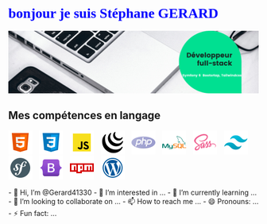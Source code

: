 # <span style="color:blue; font-family:verdana;">bonjour je suis Stéphane GERARD</span>
<img src="https://github.com/Gerard41330/Stephane-GERARD/blob/main/Developpeur-full-stack.png">


## Mes compétences en langage 
<p float="left"> <img src="https://github.com/Gerard41330/Stephane-GERARD/blob/main/icons8-html5-48.png"style="margin-right: 10px;">&nbsp<img src="https://github.com/Gerard41330/Stephane-GERARD/blob/main/icons8-css3-48.png"style="margin-right: 10px;">&nbsp<img src="https://github.com/Gerard41330/Stephane-GERARD/blob/main/icons8-js-48.png"style="margin-right: 10px;">&nbsp<img src="https://github.com/Gerard41330/Stephane-GERARD/blob/main/icons8-jquery-48.png"style="margin-right: 10px;">&nbsp<img src="https://github.com/Gerard41330/Stephane-GERARD/blob/main/icons8-php-48.png"style="margin-right: 10px;">&nbsp<img src="https://github.com/Gerard41330/Stephane-GERARD/blob/main/icons8-mysql-48.png"style="margin-right: 10px;">&nbsp<img src="https://github.com/Gerard41330/Stephane-GERARD/blob/main/icons8-toupet-48.png"style="margin-right: 10px;">&nbsp<img src="https://github.com/Gerard41330/Stephane-GERARD/blob/main/icons8-tailwind-css-48.png"style="margin-right: 10px;">&nbsp<img src="https://github.com/Gerard41330/Stephane-GERARD/blob/main/icons8-symfony-48 (1).png"style="margin-right: 10px;">&nbsp<img src="https://github.com/Gerard41330/Stephane-GERARD/blob/main/icons8-bootstrap-48.png"style="margin-right: 10px;">&nbsp<img src="https://github.com/Gerard41330/Stephane-GERARD/blob/main/icons8-npm-48.png"style="margin-right: 10px;">&nbsp<img src="https://github.com/Gerard41330/Stephane-GERARD/blob/main/icons8-wordpress-48.png"></p>
- 👋 Hi, I’m @Gerard41330
- 👀 I’m interested in ...
- 🌱 I’m currently learning ...
- 💞️ I’m looking to collaborate on ...
- 📫 How to reach me ...
- 😄 Pronouns: ...
- ⚡ Fun fact: ...

<!---
Gerard41330/Gerard41330 is a ✨ special ✨ repository because its `README.md` (this file) appears on your GitHub profile.
You can click the Preview link to take a look at your changes.
--->

